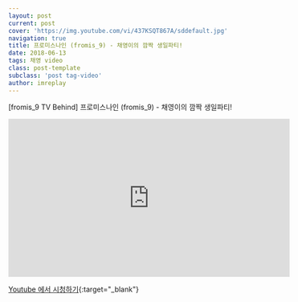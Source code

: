 ```yaml
---
layout: post
current: post
cover: 'https://img.youtube.com/vi/437KSQT867A/sddefault.jpg'
navigation: true
title: 프로미스나인 (fromis_9) - 채영이의 깜짝 생일파티!
date: 2018-06-13
tags: 채영 video
class: post-template
subclass: 'post tag-video'
author: imreplay
---
```


[fromis_9 TV Behind] 프로미스나인 (fromis_9) - 채영이의 깜짝 생일파티!

<iframe width="560" height="315" src="https://www.youtube.com/embed/437KSQT867A?rel=0" frameborder="0" allow="autoplay; encrypted-media" allowfullscreen></iframe>


[Youtube 에서 시청하기](https://www.youtube.com/watch?v=437KSQT867A){:target="_blank"}
